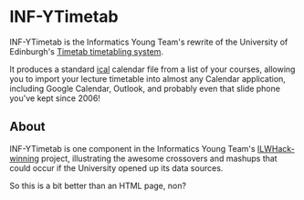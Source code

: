 INF-YTimetab
============

INF-YTimetab is the Informatics Young Team's rewrite of the University of
Edinburgh's [Timetab timetabling system](http://www.timetab.ed.ac.uk/).

It produces a standard [ical](http://en.wikipedia.org/wiki/Icalendar)
calendar file from a list of your courses, allowing you to import your
lecture timetable into almost any Calendar application, including Google
Calendar, Outlook, and probably even that slide phone you've kept since 2006!


About
-----

INF-YTimetab is one component in the Informatics Young Team's
[ILWHack-winning](http://data.inf.ed.ac.uk/ilwhack/) project, illustrating
the awesome crossovers and mashups that could occur if the University opened
up its data sources.

So this is a bit better than an HTML page, non?
